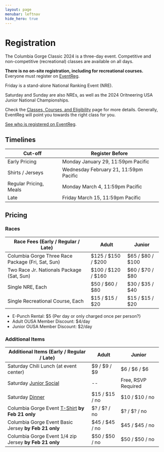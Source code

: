 ```yaml
---
layout: page
menubar: leftnav
hide_hero: true
---
```


# Registration

The Columbia Gorge Classic 2024 is a three-day event. Competitive and non-competitive (recreational) classes are available on all days. 

**There is no on-site registration, including for recreational courses.** Everyone must register on [EventReg](https://eventreg.orienteeringusa.org/eventregister/register/start/jn2024).

Friday is a stand-alone National Ranking Event (NRE).

Saturday and Sunday are also NREs, as well as the 2024 Oritneering USA Junior National Championships.

Check the [Classes, Courses, and Eligibility](/classes/) page for more details. Generally, EventReg will point you towards the right class for you.

[See who is registered on EventReg]().

## Timelines

| Cut-off                | Register Before         |
|------------------------|-------------------------|
| Early Pricing          | Monday January 29, 11:59pm Pacific |
| Shirts / Jerseys       | Wednesday February 21, 11:59pm Pacific |
| Regular Pricing, Meals | Monday March 4, 11:59pm Pacific |
| Late         | Friday March 15, 11:59pm Pacific |

## Pricing

### Races

|  Race Fees (Early / Regular / Late)         |  Adult                |  Junior               |
|---------------------------------------------|-----------------------|-----------------------|
|  Columbia Gorge Three Race Package (Fri, Sat, Sun)     |  $125 / $150 / $200   |  $65 / $80 / $100     |
|  Two Race Jr. Nationals Package (Sat, Sun)           |  $100 / $120 / $160   |  $60 / $70 / $80      |
|  Single NRE, Each                  |  $50 / $60 / $80      |  $30 / $35 / $40      |
|  Single Recreational Course, Each  |  $15 / $15 / $20      |  $15 / $15 / $20      |

* E-Punch Rental: $5 {Per day or only charged once per person?}
* Adult OUSA Member Discount: $4/day
* Junior OUSA Member Discount: $2/day

### Additional Items

|  Additional Items (Early / Regular / Late)  |  Adult                |  Junior               |
|---------------------------------------------|-----------------------|-----------------------|
|  Saturday Chili Lunch (at event center)     |  $9 / $9 / $9         |  $6 / $6 / $6         |
|  Saturday [Junior Social](/social-events#Jr.-Social)   |   --                  |  Free, RSVP Required  |
|  Saturday [Dinner](/social-events#Dinner)          |  $15 / $15 / no       |  $10 / $10 / no       |
|  Columbia Gorge Event [T-Shirt](/shirts) **by Feb 21 only**    |  $? / $? / no         |  $? / $? / no         |
|  Columbia Gorge Event Basic Jersey **by Feb 21 only**          |  $45 / $45 / no         |  $45 / $45 / no         |
|  Columbia Gorge Event 1/4 zip Jersey **by Feb 21 only**        |  $50 / $50 / no         |  $50 / $50 / no         |
